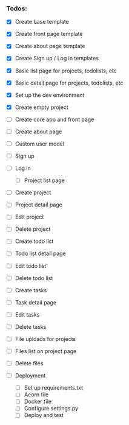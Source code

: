 ### Todos:
- [x] Create base template
- [x] Create front page template
- [x] Create about page template
- [x] Create Sign up / Log in templates
- [x] Basic list page for projects, todolists, etc
- [x] Basic detail page for projects, todolists, etc

- [x] Set up the dev environment
- [x] Create empty project
- [ ] Create core app and front page
- [ ] Create about page

- [ ] Custom user model
- [ ] Sign up
- [ ] Log in
    - [ ] Project list page
- [ ] Create project
- [ ] Project detail page
- [ ] Edit project
- [ ] Delete project

- [ ] Create todo list
- [ ] Todo list detail page
- [ ] Edit todo list
- [ ] Delete todo list

- [ ] Create tasks
- [ ] Task detail page
- [ ] Edit tasks
- [ ] Delete tasks

- [ ] File uploads for projects
- [ ] Files list on project page
- [ ] Delete files

- [ ] Deployment
    - [ ] Set up requirements.txt
    - [ ] Acorn file
    - [ ] Docker file
    - [ ] Configure settings.py
    - [ ] Deploy and test

